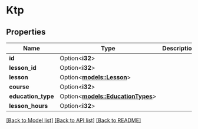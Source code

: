 # Ktp

## Properties

Name | Type | Description | Notes
------------ | ------------- | ------------- | -------------
**id** | Option<**i32**> |  | [optional]
**lesson_id** | Option<**i32**> |  | [optional]
**lesson** | Option<[**models::Lesson**](Lesson.md)> |  | [optional]
**course** | Option<**i32**> |  | [optional]
**education_type** | Option<[**models::EducationTypes**](EducationTypes.md)> |  | [optional]
**lesson_hours** | Option<**i32**> |  | [optional]

[[Back to Model list]](../README.md#documentation-for-models) [[Back to API list]](../README.md#documentation-for-api-endpoints) [[Back to README]](../README.md)


